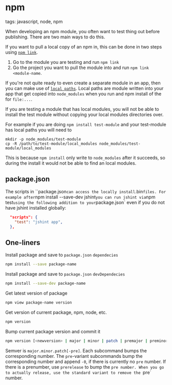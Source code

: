 # npm

tags: javascript, node, npm

When developing an npm module, you often want to test thing out before publishing.
There are two main ways to do this.

If you want to pull a local copy of an npm in, this can be done in two steps
using [`npm link`](https://docs.npmjs.com/cli/link).

1. Go to the module you are testing and run `npm link`
2. Go the project you want to pull the module into and run `npm link <module-name`.

If you're not quite ready to even create a separate module in an app, then
you can make use of [`local paths`](https://docs.npmjs.com/files/package.json#local-paths).
Local paths are module written into your app that get copied into `node_modules` when
you run and npm install of the for `file:...`.

If you are testing a module that has local modules, you will not be able to
install the test module without copying your local modules directories over.

For example if you are doing `npm install test-module` and your test-module
has local paths you will need to

```
mkdir -p node_modules/test-module
cp -R /path/to/test-module/local_modules node_modules/test-module/local_modules
```

This is because `npm install` only write to `node_modules` after it succeeds,
so during the install it would not be able to find an local modules.

## package.json

The scripts in ``package.json` can access the locally install `.bin` files.
For example after `npm install --save-dev jshint` you can run jshint via
`npm test` using the following addition to your `package.json` even if you do not
have jshint installed globally:

```json
  "scripts": {
    "test": "jshint app",
  },
```

## One-liners
Install package and save to `package.json` `dependecies`
```sh
npm install --save package-name
```

Install package and save to `package.json` `devDependecies`
```sh
npm install --save-dev package-name
```

Get latest version of package
```sh
npm view package-name version
```

Get version of current package, npm, node, etc.
```sh
npm version
```

Bump current package version and commit it
```sh
npm version [<newversion> | major | minor | patch | premajor | preminor | prepatch | prerelease | from-git]
```
Semver is `major.minor.patch[-pre]`. Each subcommand bumps the corresponding number. The `pre`-variant subcommands bump the corresponding number and append `-0`, if there is currently no `pre` number. If there is a prenumber, use `prerelease` to bump the `pre number. When you go to actually release, use the standard variant to remove the `pre` number.
